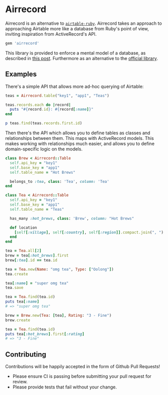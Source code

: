 # Airrecord

Airrecord is an alternative to
[`airtable-ruby`](https://github.com/airtable/airtable-ruby). Airrecord takes an
approach to approaching Airtable more like a database from Ruby's point of view,
inviting inspiration from ActiveRecord's API.

```ruby
gem 'airrecord'
```

This library is provided to enforce a mental model of a database, as described
in [this post](http://sirupsen.com/minimum-viable-airtable/). Furthermore as an
alternative to the [official
library](https://github.com/airtable/airtable-ruby).

## Examples

There's a simple API that allows more ad-hoc querying of Airtable:

```ruby
teas = Airrecord.table("key1", "app1", "Teas")

teas.records.each do |record|
  puts "#{record.id}: #{record[:name]}"
end

p teas.find(teas.records.first.id)
```

Then there's the API which allows you to define tables as classes and
relationships between them. This maps with ActiveRecord models. This makes
working with relationships much easier, and allows you to define domain-specific
logic on the models.

```ruby
class Brew < Airrecord::Table
  self.api_key = "key1"
  self.base_key = "app1"
  self.table_name = "Hot Brews"

  belongs_to :tea, class: 'Tea', column: 'Tea'
end

class Tea < Airrecord::Table
  self.api_key = "key1"
  self.base_key = "app1"
  self.table_name = "Teas"

  has_many :hot_brews, class: 'Brew', column: "Hot Brews"

  def location
    [self[:village], self[:country], self[:region]].compact.join(", ")
  end
end

tea = Tea.all[2]
brew = tea[:hot_brews].first
brew[:tea].id == tea.id

tea = Tea.new(Name: "omg tea", Type: ["Oolong"])
tea.create

tea[:name] = "super omg tea"
tea.save

tea = Tea.find(tea.id)
puts tea[:name]
# => "super omg tea"

brew = Brew.new(Tea: [tea], Rating: "3 - Fine")
brew.create

tea = Tea.find(tea.id)
puts tea[:hot_brews].first[:rating]
# => "3 - Fine"
```

## Contributing

Contributions will be happily accepted in the form of Github Pull Requests!

* Please ensure CI is passing before submitting your pull request for review.
* Please provide tests that fail without your change.
